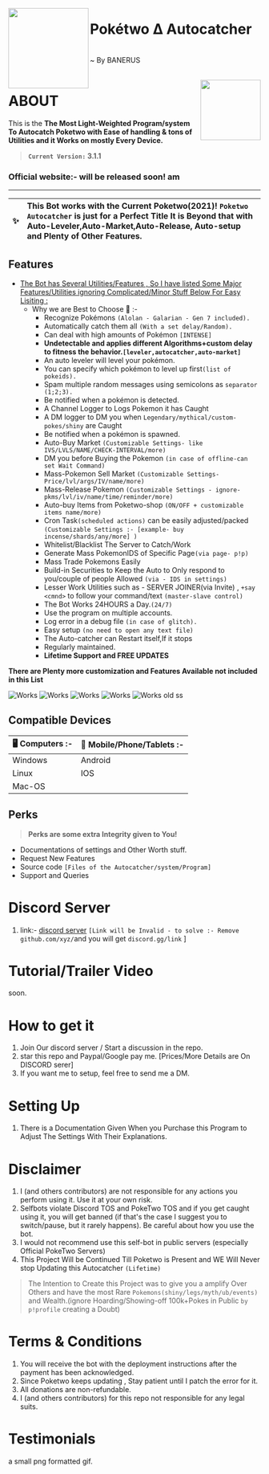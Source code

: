 <!--
  Title: Poketwo Autocatcher hack
  Description: This specific selfbot was designed to automatically catch Pokemon spawned on Discord by PokeCord bot. It also offers other utility functions to automate features like trading, releasing, ID search, etc. Apart from autocatching, the bot extends its features to more advanced version with better control.
  Author: Hope nexus
  Logo: https://i.imgur.com/85PNo2N.png
  Tags: discord-bot, discord, selfbot, poketwo-selfbot, poketwo, python,js, pokemon, poketwo-discord-bot, catch-pokemon, poketwo-hack,
        poketwo discord bot, poketwo discord bot, catch pokemon, poketwo hack, discord-bot, poketwo-bot, autocatcher, premium, auto-trade,
        donations, poketwo-catcher , poketwo-autocatcher, poketwo-selfbot , Pokecord , pokecord , pokerealm , pokemon , bot , Market , Mass Trade , 
        Artificial intelligence , Auction , Official , server , Hope , Nexus , Working , Banerus , 100% , Latest , version 
-->

<meta name="description" content="This specific selfbot was designed to automatically catch Pokemon spawned on Discord by Poketwo bot. It also offers other utility functions to automate features like trading, releasing, ID search, etc. Apart from autocatching, the bot extends its features to more advanced version with better control."/>
<meta name="keywords" content="discord-bot, discord, selfbot, poketwo-selfbot, pokecord, python, pokemon, poketwo-discord-bot, catch-pokemon, poketwo-hack, discord bot, poketwo discord bot, catch pokemon, poketwo hack, discord-bot, poketwo-bot, autocatcher, premium, auto-trade, donations, pokecord-catcher, pokecord-autocatcher , free , poketwo-selfbot"/>

<meta name="author" content="Team-banerus"/>
<meta name="url" content="https://github.com/team-banerus/Poketwo-autocatcher" />
<meta name="og:title" content="Poketwo Autocatcher"/>
<meta name="google-site-verification" content="xxxxxxxxxxxxxxxxxxxxx" />
<meta name="og:url" content="https://github.com/team-banerus/Poketwo-autocatcher" />
<meta name="og:image" content="https://i.imgur.com/85PNo2N.png" />
<meta name="og:description" content="This specific selfbot was designed to automatically catch Pokemon spawned on Discord by Poketwo bot. It also offers other utility functions to automate features like trading, releasing, ID search, etc. Apart from autocatching, the bot extends its features to more advanced version with better control."/>

<img src="https://i.imgur.com/85PNo2N.png" align="left" height="160px"><h1>Pokétwo ∆ Autocatcher</h1>
</br>
~ By BANERUS
</br>
</br>
<!--
# comment
-->
<img src="https://poketwo.net/_next/image?url=%2Fassets%2Flogo.png&w=256&q=75" align="right" height="120px"><h1>ABOUT</h1>
This is the **The Most Light-Weighted Program/system To Autocatch Poketwo with Ease of handling & tons of Utilities and it Works on mostly Every Device.**
> **`Current Version:` 3.1.1**
### Official website:- will be released soon! am
---


  :sparkles: | This Bot works with the Current Poketwo(2021)!  `Poketwo Autocatcher` is just for a Perfect Title It is Beyond that with Auto-Leveler,Auto-Market,Auto-Release, Auto-setup and Plenty of Other Features.
:---: | :---

## Features
* <ins> The Bot has Several Utilities/Features , So I have listed Some Major Features/Utilities ignoring Complicated/Minor Stuff Below For Easy Lisiting : </ins>
  + Why we are Best to Choose 🥇 :-
      - Recognize Pokémons `(Alolan - Galarian - Gen 7 included).`
      - Automatically catch them all `(With a set delay/Random).`
      - Can deal with high amounts of Pokémon `[INTENSE]`
      - **Undetectable and applies different Algorithms+custom delay to fitness the behavior.`[leveler,autocatcher,auto-market]`**
      - An auto leveler will level your pokémon.
      - You can specify which pokémon to level up first`(list of pokeids).`
      - Spam multiple random messages using semicolons as `separator (1;2;3).`
      - Be notified when a pokémon is detected.
      - A Channel Logger to Logs Pokemon it has Caught
      - A DM logger to DM you when `Legendary/mythical/custom-pokes/shiny` are Caught
      - Be notified when a pokémon is spawned.
      - Auto-Buy Market `(Customizable Settings- like IVS/LVLS/NAME/CHECK-INTERVAL/more)`
      - DM you before Buying the Pokemon `(in case of offline-can set Wait Command)`
      - Mass-Pokemon Sell Market `(Customizable Settings- Price/lvl/args/IV/name/more)`
      - Mass-Release Pokemon `(Customizable Settings - ignore-pkms/lvl/iv/name/time/reminder/more)`
      - Auto-buy Items from Poketwo-shop `(ON/OFF + customizable items name/more)`
      - Cron Task`(scheduled actions)` can be easily adjusted/packed `(Customizable Settings :- [example- buy incense/shards/any/more] )` 
      - Whitelist/Blacklist The Server to Catch/Work
      - Generate Mass PokemonIDS of Specific Page`(via page- p!p)`
      - Mass Trade Pokemons Easily
      - Build-in Securities to Keep the Auto to Only respond to you/couple of people Allowed `(via - IDS in settings)`
      - Lesser Work Utilities such as - SERVER JOINER(via Invite) , `+say <cmnd>` to follow your command/text `(master-slave control)`
      - The Bot Works 24HOURS a Day.`(24/7)`
      - Use the program on multiple accounts.
      - Log error in a debug file `(in case of glitch).`
      - Easy setup `(no need to open any text file)`
      - The Auto-catcher can Restart itself,If it stops
      - Regularly maintained.
      - **Lifetime Support and FREE UPDATES**
 
__There are Plenty more customization and Features Available not included in this List__


![Works](https://media1.giphy.com/media/9cepV83q9ZVW8vAJ2w/giphy.gif)
![Works](https://media0.giphy.com/media/gIG0Aw7vFsU8fKKywD/giphy.gif)
![Works](https://cdn.discordapp.com/attachments/50f4587263242534913/780038260457209856/20201122_171216_edited.jpg)
![Works](https://cdn.discordapp.com/attachments/504587263242534913/780038815850823701/20201122_171514_edited.jpg)
![Works](https://media4.giphy.com/media/fMH1ennRztVJkjtvRr/giphy.gif)
old ss

## Compatible Devices
| **🖥️ Computers :-** | **📱 Mobile/Phone/Tablets :-** |
| ------------- | ------------- |
| Windows | Android |
| Linux | IOS |
| Mac-OS |

## Perks
> **Perks are some extra Integrity given to You!**
- Documentations of settings and Other Worth stuff.
- Request New Features
- Source code `[Files of the Autocatcher/system/Program]`
- Support and Queries

# Discord Server
1. link:- [discord server](https:https://discord.gg/n3bFqM3U4p) `[Link will be Invalid - to solve :- Remove github.com/xyz/`and you will get `discord.gg/link` ]

# Tutorial/Trailer Video
soon.

# How to get it
1. Join Our discord server /  Start a discussion in the repo.
2. star this repo and Paypal/Google pay me. [Prices/More Details are On DISCORD serer]
3. If you want me to setup, feel free to send me a DM.

# Setting Up
1. There is a Documentation Given When you Purchase this Program to Adjust The Settings With Their Explanations.

# Disclaimer
1. I (and others contributors) are not responsible for any actions you perform using it. Use it at your own risk.
2. Selfbots violate Discord TOS and PokeTwo TOS and if you get caught using it, you will get banned (if that's the case I suggest you to switch/pause, but it rarely happens). Be careful about how you use the bot.
3. I would not recommend use this self-bot in public servers (especially Official PokeTwo Servers)
4. This Project Will be Continued Till Poketwo is Present and WE Will Never stop Updating this Autocatcher `(Lifetime)`
 
> The Intention to Create this Project was to give you a amplify Over Others and have the most Rare `Pokemons(shiny/legs/myth/ub/events)` and Wealth.(ignore Hoarding/Showing-off 100k+Pokes in Public `by p!profile` creating a Doubt)

# Terms & Conditions
1. You will receive the bot with the deployment instructions after the payment has been acknowledged.
2. Since Poketwo keeps updating , Stay patient until I patch the error for it.
3. All donations are non-refundable.
4. I (and others contributors) for this repo not responsible for any legal suits.

# Testimonials
a small png formatted gif.

